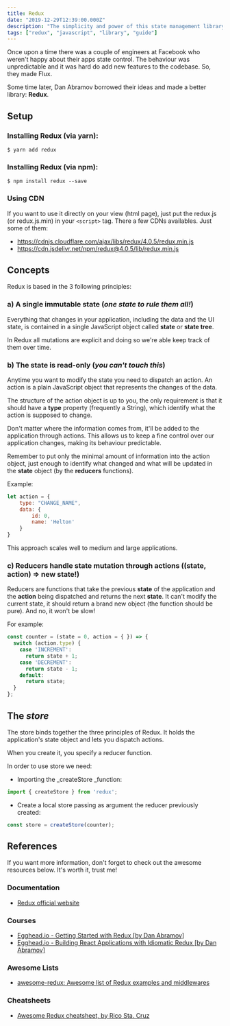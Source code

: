 ```yaml
---
title: Redux
date: "2019-12-29T12:39:00.000Z"
description: "The simplicity and power of this state management library"
tags: ["redux", "javascript", "library", "guide"]
---
```


Once upon a time there was a couple of engineers at Facebook who weren't happy about their apps state control. The behaviour was unpredictable and it was hard do add new features to the codebase. So, they made Flux.

Some time later, Dan Abramov borrowed their ideas and made a better library: **Redux**.

## Setup

### Installing Redux (via yarn):

`$ yarn add redux`

### Installing Redux (via npm):

`$ npm install redux --save`

### Using CDN

If you want to use it directly on your view (html page), just put the redux.js (or redux.js.min) in your `<script>` tag.
There a few CDNs availables. Just some of them:
- https://cdnjs.cloudflare.com/ajax/libs/redux/4.0.5/redux.min.js
- https://cdn.jsdelivr.net/npm/redux@4.0.5/lib/redux.min.js

## Concepts

Redux is based in the 3 following principles:

### a) A single immutable state (*one state to rule them all!*)

Everything that changes in your application, including the data and the UI state, is contained in a single JavaScript object called **state** or **state tree**.

In Redux all mutations are explicit and doing so we're able keep track of them over time.

### b) The state is read-only (*you can't touch this*)

Anytime you want to modify the state you need to dispatch an action. An action is a plain JavaScript object that represents the changes of the data.

The structure of the action object is up to you, the only requirement is that it should have a **type** property (frequently a String), which identify what the action is supposed to change.

Don't matter where the information comes from, it'll be added to the application through actions. This allows us to keep a fine control over our application changes, making its behaviour predictable.

Remember to put only the minimal amount of information into the action object, just enough to identify what changed and what will be updated in the **state** object (by the **reducers** functions).

Example:

```javascript
let action = { 
    type: "CHANGE_NAME",
    data: { 
        id: 0,
        name: 'Helton'
    }
}
```
This approach scales well to medium and large applications.

### c) Reducers handle state mutation through actions ((state, action) => new state!)

Reducers are functions that take the previous **state** of the application and the **action** being dispatched and returns the next **state**. It can't modify the current state, it should return a brand new object (the function should be pure). And no, it won't be slow!

For example:

```javascript
const counter = (state = 0, action = { }) => {
  switch (action.type) {
    case 'INCREMENT':
      return state + 1;
    case 'DECREMENT':
      return state - 1;
    default:
      return state;
  }
};
```

## The *store*

The store binds together the three principles of Redux. It holds the application's state object and lets you dispatch actions.

When you create it, you specify a reducer function.

In order to use store we need:

- Importing the _createStore _function:

```javascript
import { createStore } from 'redux';
```

- Create a local store passing as argument the reducer previously created:
```javascript
const store = createStore(counter);
```

## References

If you want more information, don't forget to check out the awesome resources below. It's worth it, trust me!

### Documentation

- [Redux official website](https://redux.js.org/)

### Courses

- [Egghead.io - Getting Started with Redux [by Dan Abramov]](https://egghead.io/courses/getting-started-with-redux)
- [Egghead.io - Building React Applications with Idiomatic Redux [by Dan Abramov]](https://egghead.io/courses/building-react-applications-with-idiomatic-redux)

### Awesome Lists

- [awesome-redux: Awesome list of Redux examples and middlewares](https://github.com/xgrommx/awesome-redux)

### Cheatsheets

- [Awesome Redux cheatsheet, by Rico Sta. Cruz](https://devhints.io/awesome-redux)